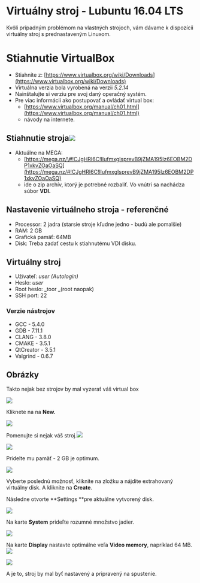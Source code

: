 # Virtuálny stroj - Lubuntu 16.04 LTS

Kvôli prípadným problémom na vlastných strojoch, vám dávame k dispozícii virtuálny stroj s prednastaveným Linuxom.

# Stiahnutie VirtualBox

* Stiahnite z: [https://www.virtualbox.org/wiki/Downloads](https://www.virtualbox.org/wiki/Downloads)
* Virtuálna verzia bola vyrobená na verzii _5.2.14_
* Nainštalujte si verziu pre svoj daný operačný systém.
* Pre viac informácii ako postupovať a ovládať virtual box:
  * [https://www.virtualbox.org/manual/ch01.html](https://www.virtualbox.org/manual/ch01.html)
  * návody na internete.

## Stiahnutie stroja![](images/virtual_machine/virtual_box_main_window.png)

* Aktuálne na MEGA: 
  * [https://mega.nz/\#!CJgHRI6C!lIufmxgIsprevB9jZMA195Iz6EOBM2DP1xkvZOaOaSQ](https://mega.nz/#!CJgHRI6C!lIufmxgIsprevB9jZMA195Iz6EOBM2DP1xkvZOaOaSQ)
  * ide o zip archív, ktorý je potrebné rozbaliť. Vo vnútri sa nachádza súbor **VDI.**

## Nastavenie virtuálneho stroja - referenčné

* Processor: 2 jadra \(starsie stroje kľudne jedno - budú ale pomalšie\)
* RAM: 2 GB
* Grafická pamäť: 64MB 
* Disk: Treba zadať cestu k stiahnutému VDI disku.

## Virtuálny stroj

* Užívateľ: _user \(Autologin\)_
* Heslo: _user_
* Root heslo: _toor _\(root naopak\)
* SSH port: 22

### Verzie nástrojov

* GCC - 5.4.0
* GDB - 7.11.1
* CLANG  - 3.8.0
* CMAKE - 3.5.1
* QtCreator - 3.5.1
* Valgrind - 0.6.7

## Obrázky

Takto nejak bez strojov by mal vyzerať váš virtual box

![](images/virtual_machine/virtual_box_main_window.png)

Kliknete na na **New.**

![](images/virtual_machine/NameOfTheMachine.png)

Pomenujte si nejak váš stroj.![](images/virtual_machine/MemorySize.png)

![](images/virtual_machine/MemorySize.png)

Pridelte mu pamäť - 2 GB je optimum.

![](images/virtual_machine/SelectVirtualDrive.png)

Vyberte poslednú možnosť, kliknite na zložku a nájdite extrahovaný virtuálny disk. A kliknite na **Create**.

Následne otvorte **Settings **pre aktuálne vytvorený disk.

![](images/virtual_machine/LubuntuSettings.png)

Na karte **System** prideľte rozumné množstvo jadier.

![](images/virtual_machine/SystemProc.png)

Na karte **Display** nastavte optimálne veľa **Video memory**, napríklad 64 MB.![](images/virtual_machine/DisplayMemory.png)

![](images/virtual_machine/DisplayMemory.png)

A je to, stroj by mal byť nastavený a pripravený na spustenie.

